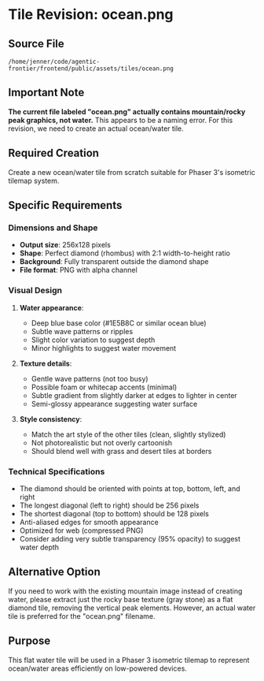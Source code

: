 # Tile Revision: ocean.png

## Source File
`/home/jenner/code/agentic-frontier/frontend/public/assets/tiles/ocean.png`

## Important Note
**The current file labeled "ocean.png" actually contains mountain/rocky peak graphics, not water.** This appears to be a naming error. For this revision, we need to create an actual ocean/water tile.

## Required Creation
Create a new ocean/water tile from scratch suitable for Phaser 3's isometric tilemap system.

## Specific Requirements

### Dimensions and Shape
- **Output size**: 256x128 pixels
- **Shape**: Perfect diamond (rhombus) with 2:1 width-to-height ratio
- **Background**: Fully transparent outside the diamond shape
- **File format**: PNG with alpha channel

### Visual Design
1. **Water appearance**:
   - Deep blue base color (#1E5B8C or similar ocean blue)
   - Subtle wave patterns or ripples
   - Slight color variation to suggest depth
   - Minor highlights to suggest water movement

2. **Texture details**:
   - Gentle wave patterns (not too busy)
   - Possible foam or whitecap accents (minimal)
   - Subtle gradient from slightly darker at edges to lighter in center
   - Semi-glossy appearance suggesting water surface

3. **Style consistency**:
   - Match the art style of the other tiles (clean, slightly stylized)
   - Not photorealistic but not overly cartoonish
   - Should blend well with grass and desert tiles at borders

### Technical Specifications
- The diamond should be oriented with points at top, bottom, left, and right
- The longest diagonal (left to right) should be 256 pixels
- The shortest diagonal (top to bottom) should be 128 pixels
- Anti-aliased edges for smooth appearance
- Optimized for web (compressed PNG)
- Consider adding very subtle transparency (95% opacity) to suggest water depth

## Alternative Option
If you need to work with the existing mountain image instead of creating water, please extract just the rocky base texture (gray stone) as a flat diamond tile, removing the vertical peak elements. However, an actual water tile is preferred for the "ocean.png" filename.

## Purpose
This flat water tile will be used in a Phaser 3 isometric tilemap to represent ocean/water areas efficiently on low-powered devices.